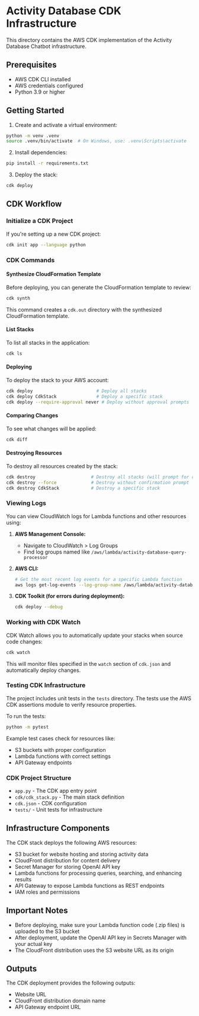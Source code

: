 # Activity Database CDK Infrastructure

This directory contains the AWS CDK implementation of the Activity Database Chatbot infrastructure.

## Prerequisites

- AWS CDK CLI installed
- AWS credentials configured
- Python 3.9 or higher

## Getting Started

1. Create and activate a virtual environment:

```bash
python -m venv .venv
source .venv/bin/activate  # On Windows, use: .venv\Scripts\activate
```

2. Install dependencies:

```bash
pip install -r requirements.txt
```

3. Deploy the stack:

```bash
cdk deploy
```

## CDK Workflow

### Initialize a CDK Project
If you're setting up a new CDK project:

```bash
cdk init app --language python
```

### CDK Commands

#### Synthesize CloudFormation Template
Before deploying, you can generate the CloudFormation template to review:

```bash
cdk synth
```

This command creates a `cdk.out` directory with the synthesized CloudFormation template.

#### List Stacks
To list all stacks in the application:

```bash
cdk ls
```

#### Deploying
To deploy the stack to your AWS account:

```bash
cdk deploy                        # Deploy all stacks
cdk deploy CdkStack               # Deploy a specific stack
cdk deploy --require-approval never # Deploy without approval prompts
```

#### Comparing Changes
To see what changes will be applied:

```bash
cdk diff
```

#### Destroying Resources
To destroy all resources created by the stack:

```bash
cdk destroy                     # Destroy all stacks (will prompt for confirmation)
cdk destroy --force             # Destroy without confirmation prompt
cdk destroy CdkStack            # Destroy a specific stack
```

### Viewing Logs

You can view CloudWatch logs for Lambda functions and other resources using:

1. **AWS Management Console:**
   - Navigate to CloudWatch > Log Groups
   - Find log groups named like `/aws/lambda/activity-database-query-processor`

2. **AWS CLI:**
   ```bash
   # Get the most recent log events for a specific Lambda function
   aws logs get-log-events --log-group-name /aws/lambda/activity-database-query-processor --log-stream-name $(aws logs describe-log-streams --log-group-name /aws/lambda/activity-database-query-processor --order-by LastEventTime --descending --limit 1 --query 'logStreams[0].logStreamName' --output text)
   ```

3. **CDK Toolkit (for errors during deployment):**
   ```bash
   cdk deploy --debug
   ```

### Working with CDK Watch

CDK Watch allows you to automatically update your stacks when source code changes:

```bash
cdk watch
```

This will monitor files specified in the `watch` section of `cdk.json` and automatically deploy changes.

### Testing CDK Infrastructure

The project includes unit tests in the `tests` directory. The tests use the AWS CDK assertions module to verify resource properties.

To run the tests:

```bash
python -m pytest
```

Example test cases check for resources like:
- S3 buckets with proper configuration
- Lambda functions with correct settings
- API Gateway endpoints

### CDK Project Structure

- `app.py` - The CDK app entry point
- `cdk/cdk_stack.py` - The main stack definition
- `cdk.json` - CDK configuration
- `tests/` - Unit tests for infrastructure

## Infrastructure Components

The CDK stack deploys the following AWS resources:

- S3 bucket for website hosting and storing activity data
- CloudFront distribution for content delivery
- Secret Manager for storing OpenAI API key
- Lambda functions for processing queries, searching, and enhancing results
- API Gateway to expose Lambda functions as REST endpoints
- IAM roles and permissions

## Important Notes

- Before deploying, make sure your Lambda function code (.zip files) is uploaded to the S3 bucket
- After deployment, update the OpenAI API key in Secrets Manager with your actual key
- The CloudFront distribution uses the S3 website URL as its origin

## Outputs

The CDK deployment provides the following outputs:
- Website URL
- CloudFront distribution domain name
- API Gateway endpoint URL
